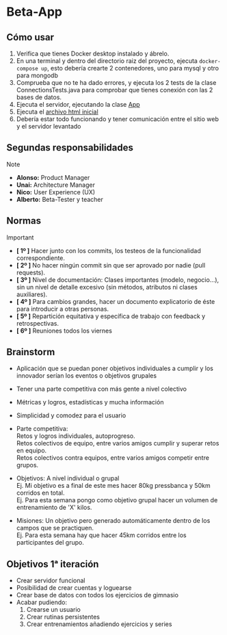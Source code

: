 # Beta-App

## Cómo usar
1. Verifica que tienes Docker desktop instalado y ábrelo.
2. En una terminal y dentro del directorio raiz del proyecto, ejecuta `docker-compose up`, esto debería crearte 2 contenedores, uno para mysql y otro para mongodb
3. Comprueba que no te ha dado errores, y ejecuta los 2 tests de la clase ConnectionsTests.java para comprobar que tienes conexión con las 2 bases de datos.
4. Ejecuta el servidor, ejecutando la clase [App](src/main/java/server/App.java)
5. Ejecuta el [archivo html inicial](src/main/resources/templates/login.html)
6. Debería estar todo funcionando y tener comunicación entre el sitio web y el servidor levantado

## Segundas responsabilidades
> [!NOTE]
> - **Alonso:** Product Manager  
> - **Unai:** Architecture Manager  
> - **Nico:** User Experience (UX)  
> - **Alberto:** Beta-Tester y teacher


## Normas
> [!IMPORTANT]
>- **[ 1º ]**  Hacer junto con los commits, los testeos de la funcionalidad correspondiente.
>- **[ 2º ]**  No hacer ningún commit sin que ser aprovado por nadie (pull requests).
>- **[ 3º ]**  Nivel de documentación: Clases importantes (modelo, negocio...), sin un nivel de detalle excesivo (sin métodos, atributos ni clases auxiliares).
>- **[ 4º ]**  Para cambios grandes, hacer un documento explicatorio de éste para introducir a otras personas.
>- **[ 5º ]**  Repartición equitativa y específica de trabajo con feedback y retrospectivas.
>- **[ 6º ]**  Reuniones todos los viernes

## Brainstorm

- Aplicación que se puedan poner objetivos individuales a cumplir y los innovador serían los eventos o objetivos grupales  
- Tener una parte competitiva con más gente a nivel colectivo  
- Métricas y logros, estadísticas y mucha información  
- Simplicidad y comodez para el usuario  

- Parte competitiva:  
Retos y logros individuales, autoprogreso.  
Retos colectivos de equipo, entre varios amigos cumplir y superar retos en equipo.  
Retos colectivos contra equipos, entre varios amigos competir entre grupos.  

- Objetivos: A nivel individual o grupal  
Ej. Mi objetivo es a final de este mes hacer 80kg pressbanca y 50km corridos en total.  
Ej. Para esta semana pongo como objetivo grupal hacer un volumen de entrenamiento de 'X' kilos.  

- Misiones: Un objetivo pero generado automáticamente dentro de los campos que se practiquen.  
Ej. Para esta semana hay que hacer 45km corridos entre los participantes del grupo.  

## Objetivos 1ᵃ iteración

- Crear servidor funcional
- Posibilidad de crear cuentas y loguearse
- Crear base de datos con todos los ejercicios de gimnasio
- Acabar pudiendo:
  1. Crearse un usuario
  2. Crear rutinas persistentes
  3. Crear entrenamientos añadiendo ejercicios y series

